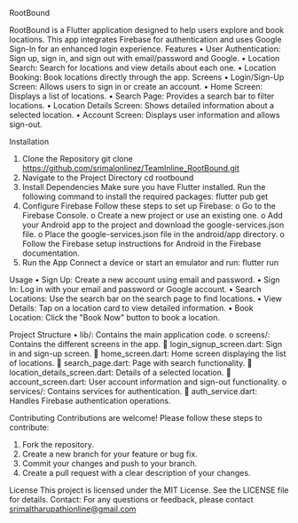 RootBound

RootBound is a Flutter application designed to help users explore and book locations. This app integrates Firebase for authentication and uses Google Sign-In for an enhanced login experience.
Features
•	User Authentication: Sign up, sign in, and sign out with email/password and Google.
•	Location Search: Search for locations and view details about each one.
•	Location Booking: Book locations directly through the app.
Screens
•	Login/Sign-Up Screen: Allows users to sign in or create an account.
•	Home Screen: Displays a list of locations.
•	Search Page: Provides a search bar to filter locations.
•	Location Details Screen: Shows detailed information about a selected location.
•	Account Screen: Displays user information and allows sign-out.

Installation
1.	Clone the Repository
    git clone https://github.com/srimalonlinez/TeamInline_RootBound.git
2.	Navigate to the Project Directory
    cd rootbound
3.	Install Dependencies
    Make sure you have Flutter installed. Run the following command to install the required packages:
    flutter pub get
4.	Configure Firebase
Follow these steps to set up Firebase:
  o	Go to the Firebase Console.
  o	Create a new project or use an existing one.
  o	Add your Android app to the project and download the google-services.json file.
  o	Place the google-services.json file in the android/app directory.
  o	Follow the Firebase setup instructions for Android in the Firebase documentation.
5.	Run the App
Connect a device or start an emulator and run:
flutter run

Usage
•	Sign Up: Create a new account using email and password.
•	Sign In: Log in with your email and password or Google account.
•	Search Locations: Use the search bar on the search page to find locations.
•	View Details: Tap on a location card to view detailed information.
•	Book Location: Click the "Book Now" button to book a location.

Project Structure
•	lib/: Contains the main application code.
o	screens/: Contains the different screens in the app.
	login_signup_screen.dart: Sign in and sign-up screen.
	home_screen.dart: Home screen displaying the list of locations.
	search_page.dart: Page with search functionality.
	location_details_screen.dart: Details of a selected location.
	account_screen.dart: User account information and sign-out functionality.
o	services/: Contains services for authentication.
	auth_service.dart: Handles Firebase authentication operations.

Contributing
Contributions are welcome! Please follow these steps to contribute:
1.	Fork the repository.
2.	Create a new branch for your feature or bug fix.
3.	Commit your changes and push to your branch.
4.	Create a pull request with a clear description of your changes.

License
This project is licensed under the MIT License. See the LICENSE file for details.
Contact: For any questions or feedback, please contact srimaltharupathionline@gmail.com
